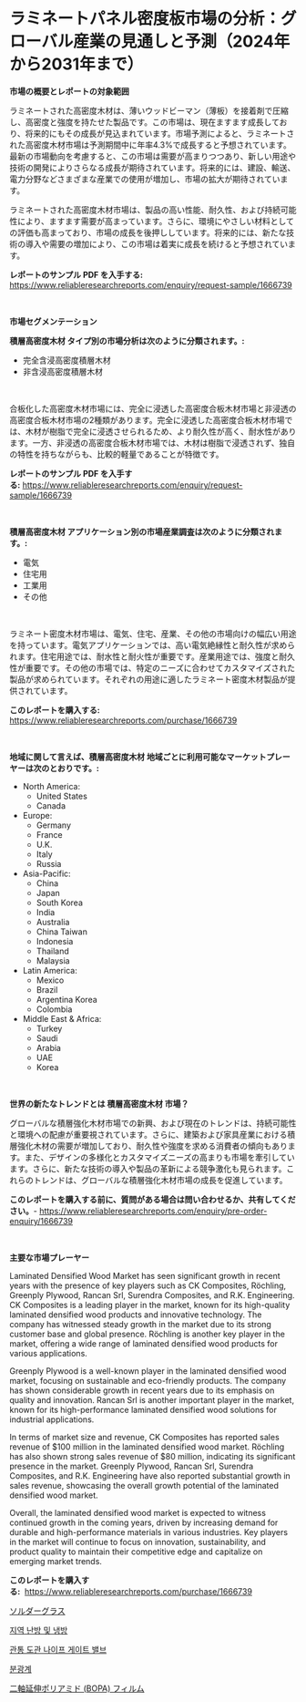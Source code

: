 <p><h1>ラミネートパネル密度板市場の分析：グローバル産業の見通しと予測（2024年から2031年まで）</h1></p><p><strong>市場の概要とレポートの対象範囲</strong></p>
<p><p>ラミネートされた高密度木材は、薄いウッドビーマン（薄板）を接着剤で圧縮し、高密度と強度を持たせた製品です。この市場は、現在ますます成長しており、将来的にもその成長が見込まれています。市場予測によると、ラミネートされた高密度木材市場は予測期間中に年率4.3%で成長すると予想されています。最新の市場動向を考慮すると、この市場は需要が高まりつつあり、新しい用途や技術の開発によりさらなる成長が期待されています。将来的には、建設、輸送、電力分野などさまざまな産業での使用が増加し、市場の拡大が期待されています。</p><p>ラミネートされた高密度木材市場は、製品の高い性能、耐久性、および持続可能性により、ますます需要が高まっています。さらに、環境にやさしい材料としての評価も高まっており、市場の成長を後押ししています。将来的には、新たな技術の導入や需要の増加により、この市場は着実に成長を続けると予想されています。</p></p>
<p><strong>レポートのサンプル PDF を入手する:</strong> <a href="https://www.reliableresearchreports.com/enquiry/request-sample/1666739">https://www.reliableresearchreports.com/enquiry/request-sample/1666739</a></p>
<p>&nbsp;</p>
<p><strong>市場セグメンテーション</strong></p>
<p><strong>積層高密度木材 タイプ別の市場分析は次のように分類されます。:</strong></p>
<p><ul><li>完全含浸高密度積層木材</li><li>非含浸高密度積層木材</li></ul></p>
<p>&nbsp;</p>
<p><p>合板化した高密度木材市場には、完全に浸透した高密度合板木材市場と非浸透の高密度合板木材市場の2種類があります。完全に浸透した高密度合板木材市場では、木材が樹脂で完全に浸透させられるため、より耐久性が高く、耐水性があります。一方、非浸透の高密度合板木材市場では、木材は樹脂で浸透されず、独自の特性を持ちながらも、比較的軽量であることが特徴です。</p></p>
<p><strong>レポートのサンプル PDF を入手する:</strong>&nbsp;<a href="https://www.reliableresearchreports.com/enquiry/request-sample/1666739">https://www.reliableresearchreports.com/enquiry/request-sample/1666739</a></p>
<p>&nbsp;</p>
<p><strong> 積層高密度木材 アプリケーション別の市場産業調査は次のように分類されます。:</strong></p>
<p><ul><li>電気</li><li>住宅用</li><li>工業用</li><li>その他</li></ul></p>
<p>&nbsp;</p>
<p><p>ラミネート密度木材市場は、電気、住宅、産業、その他の市場向けの幅広い用途を持っています。電気アプリケーションでは、高い電気絶縁性と耐久性が求められます。住宅用途では、耐水性と耐火性が重要です。産業用途では、強度と耐久性が重要です。その他の市場では、特定のニーズに合わせてカスタマイズされた製品が求められています。それぞれの用途に適したラミネート密度木材製品が提供されています。</p></p>
<p><strong>このレポートを購入する:</strong>&nbsp; <a href="https://www.reliableresearchreports.com/purchase/1666739">https://www.reliableresearchreports.com/purchase/1666739</a></p>
<p>&nbsp;</p>
<p><strong>地域に関して言えば、積層高密度木材 地域ごとに利用可能なマーケットプレーヤーは次のとおりです。:</strong></p>
<p><ul>
    <li>
        North America:
        <ul>
            <li>United States</li>
            <li>Canada</li>
        </ul>
    </li>
    <li>
        Europe:
        <ul>
            <li>Germany</li>
            <li>France</li>
            <li>U.K.</li>
            <li>Italy</li>
            <li>Russia</li>
        </ul>
    </li>
    <li>
        Asia-Pacific:
        <ul>
            <li>China</li>
            <li>Japan</li>
            <li>South Korea</li>
            <li>India</li>
            <li>Australia</li>
            <li>China Taiwan</li>
            <li>Indonesia</li>
            <li>Thailand</li>
            <li>Malaysia</li>
        </ul>
    </li>
    <li>
        Latin America:
        <ul>
            <li>Mexico</li>
            <li>Brazil</li>
            <li>Argentina Korea</li>
            <li>Colombia</li>
        </ul>
    </li>
    <li>
        Middle East & Africa:
        <ul>
            <li>Turkey</li>
            <li>Saudi</li>
            <li>Arabia</li>
            <li>UAE</li>
            <li>Korea</li>
        </ul>
    </li>
    </ul></p>
<p>&nbsp;</p>
<p><strong>世界の新たなトレンドとは 積層高密度木材 市場？</strong></p>
<p><p>グローバルな積層強化木材市場での新興、および現在のトレンドは、持続可能性と環境への配慮が重要視されています。さらに、建築および家具産業における積層強化木材の需要が増加しており、耐久性や強度を求める消費者の傾向もあります。また、デザインの多様化とカスタマイズニーズの高まりも市場を牽引しています。さらに、新たな技術の導入や製品の革新による競争激化も見られます。これらのトレンドは、グローバルな積層強化木材市場の成長を促進しています。</p></p>
<p><strong>このレポートを購入する前に、質問がある場合は問い合わせるか、共有してください。</strong>- <a href="https://www.reliableresearchreports.com/enquiry/pre-order-enquiry/1666739">https://www.reliableresearchreports.com/enquiry/pre-order-enquiry/1666739</a></p>
<p>&nbsp;</p>
<p><strong>主要な市場プレーヤー</strong></p>
<p><p>Laminated Densified Wood Market has seen significant growth in recent years with the presence of key players such as CK Composites, Röchling, Greenply Plywood, Rancan Srl, Surendra Composites, and R.K. Engineering. CK Composites is a leading player in the market, known for its high-quality laminated densified wood products and innovative technology. The company has witnessed steady growth in the market due to its strong customer base and global presence. Röchling is another key player in the market, offering a wide range of laminated densified wood products for various applications.</p><p>Greenply Plywood is a well-known player in the laminated densified wood market, focusing on sustainable and eco-friendly products. The company has shown considerable growth in recent years due to its emphasis on quality and innovation. Rancan Srl is another important player in the market, known for its high-performance laminated densified wood solutions for industrial applications.</p><p>In terms of market size and revenue, CK Composites has reported sales revenue of $100 million in the laminated densified wood market. Röchling has also shown strong sales revenue of $80 million, indicating its significant presence in the market. Greenply Plywood, Rancan Srl, Surendra Composites, and R.K. Engineering have also reported substantial growth in sales revenue, showcasing the overall growth potential of the laminated densified wood market.</p><p>Overall, the laminated densified wood market is expected to witness continued growth in the coming years, driven by increasing demand for durable and high-performance materials in various industries. Key players in the market will continue to focus on innovation, sustainability, and product quality to maintain their competitive edge and capitalize on emerging market trends.</p></p>
<p><strong>このレポートを購入する:</strong>&nbsp;&nbsp;<a href="https://www.reliableresearchreports.com/purchase/1666739">https://www.reliableresearchreports.com/purchase/1666739</a></p>
<p><p><a href="https://medium.com/@darieenson678546/%E3%82%BD%E3%83%AB%E3%83%80%E3%83%BC%E3%82%B0%E3%83%A9%E3%82%B9%E5%B8%82%E5%A0%B4%E3%81%AE%E8%A6%8F%E6%A8%A1%E3%81%A8%E5%B8%82%E5%A0%B4%E5%8B%95%E5%90%91-%E5%AE%8C%E5%85%A8%E3%81%AA%E6%A5%AD%E7%95%8C%E6%A6%82%E8%A6%81-2024%E5%B9%B4%E3%81%8B%E3%82%892031%E5%B9%B4-4abb5a473eab">ソルダーグラス</a></p><p><a href="https://medium.com/@kirby6567566/%EC%A7%80%EC%97%AD-%EB%82%9C%EB%B0%A9-%EB%B0%8F-%EB%83%89%EA%B0%81-%EC%8B%9C%EC%9E%A5-%EC%9D%B8%EC%82%AC%EC%9D%B4%ED%8A%B8-%EC%8B%9C%EC%9E%A5-%EB%8F%99%ED%96%A5-%EC%84%B1%EC%9E%A5-2024%EB%85%84%EB%B6%80%ED%84%B0-2031%EB%85%84%EA%B9%8C%EC%A7%80-%EC%98%88%EC%B8%A1%EB%90%9C-%EA%B2%83-9b007cfb178d">지역 난방 및 냉방</a></p><p><a href="https://github.com/fernandotryO5lson96765/Market-Research-Report-List-1/blob/main/636781613286.md">관통 도관 나이프 게이트 밸브</a></p><p><a href="https://medium.com/@jomosley1999/%EB%B6%84%EA%B4%91%EA%B8%B0-%EC%8B%9C%EC%9E%A5-%EB%B6%84%EC%84%9D-%EB%B0%8F-%ED%81%AC%EA%B8%B0-%EC%98%88%EC%B8%A1%EC%9D%80-2024%EB%85%84%EB%B6%80%ED%84%B0-2031%EB%85%84%EA%B9%8C%EC%A7%80%EC%9D%98-%EA%B8%B0%EA%B0%84%EC%9D%84-%EB%8C%80%EC%83%81%EC%9C%BC%EB%A1%9C-%ED%95%A9%EB%8B%88%EB%8B%A4-d8da6d5ceb95">분광계</a></p><p><a href="https://medium.com/@kathleencrooks2003/%E3%83%90%E3%82%A4%E3%82%A2%E3%82%AF%E3%82%B7%E3%83%A3%E3%83%AA%E3%83%BC%E6%96%B9%E5%90%91%E6%80%A7%E3%83%9D%E3%83%AA%E3%82%A2%E3%83%9F%E3%83%89-bopa-%E3%83%95%E3%82%A3%E3%83%AB%E3%83%A0%E5%B8%82%E5%A0%B4-%E7%AB%B6%E4%BA%89%E5%88%86%E6%9E%90-%E5%B8%82%E5%A0%B4%E5%8B%95%E5%90%91-2031%E5%B9%B4%E3%81%BE%E3%81%A7%E3%81%AE%E4%BA%88%E6%B8%AC-f7b561e0ac24">二軸延伸ポリアミド (BOPA) フィルム</a></p></p>